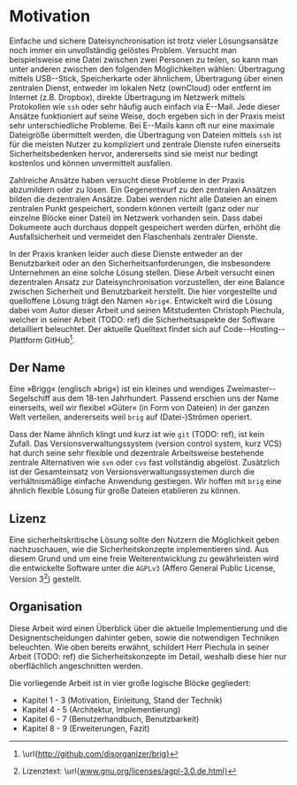 # Motivation

Einfache und sichere Dateisynchronisation ist trotz vieler Lösungsansätze 
noch immer ein unvollständig gelöstes Problem. Versucht man beispielsweise
eine Datei zwischen zwei Personen zu teilen, so kann man unter anderen zwischen
den folgenden Möglichkeiten wählen: Übertragung mittels USB--Stick,
Speicherkarte oder ähnlichem, Übertragung über einen zentralen Dienst, entweder
im lokalen Netz (ownCloud) oder entfernt im Internet (z.B. Dropbox), direkte
Übertragung im Netzwerk mittels Protokollen wie ``ssh`` oder sehr häufig auch
einfach via E--Mail. Jede dieser Ansätze funktioniert auf seine Weise, doch
ergeben sich in der Praxis meist sehr unterschiedliche Probleme. Bei E--Mails
kann oft nur eine maximale Dateigröße übermittelt werden, die Übertragung von
Dateien mittels ``ssh`` ist für die meisten Nutzer zu kompliziert und zentrale
Dienste rufen einerseits Sicherheitsbedenken hervor, andererseits sind sie meist
nur bedingt kostenlos und können unvermittelt ausfallen.

Zahlreiche Ansätze haben versucht diese Probleme in der Praxis abzumildern oder
zu lösen. Ein Gegenentwurf zu den zentralen Ansätzen bilden die dezentralen
Ansätze. Dabei werden nicht alle Dateien an einem zentralen Punkt gespeichert,
sondern können verteilt (ganz oder nur einzelne Blöcke einer Datei) im Netzwerk
vorhanden sein. Dass dabei Dokumente auch durchaus doppelt gespeichert werden
dürfen, erhöht die Ausfallsicherheit und vermeidet den Flaschenhals zentraler
Dienste.

In der Praxis kranken leider auch diese Dienste entweder an der Benutzbarkeit
oder an den Sicherheitsanforderungen, die insbesondere Unternehmen an eine
solche Lösung stellen. Diese Arbeit versucht einen dezentralen Ansatz zur
Dateisynchronisation vorzustellen, der eine Balance zwischen Sicherheit und
Benutzbarkeit herstellt. Die hier vorgestellte und quelloffene Lösung trägt
den Namen »``brig``«. Entwickelt wird die Lösung dabei vom Autor dieser Arbeit
und seinen Mitstudenten Christoph Piechula, welcher in seiner Arbeit (TODO:
ref) die Sicherheitsaspekte der Software detailliert beleuchtet.
Der aktuelle Quelltext findet sich auf Code--Hosting--Plattform GitHub[^GITHUB].

[^GITHUB]: \url{http://github.com/disorganizer/brig}

## Der Name

Eine »Brigg« (englisch »brig«) ist ein kleines und wendiges
Zweimaster--Segelschiff aus dem 18-ten Jahrhundert. Passend erschien uns der
Name einerseits, weil wir flexibel »Güter« (in Form von Dateien) in der ganzen
Welt verteilen, andererseits weil ``brig`` auf (Datei-)Strömen operiert.

Dass der Name ähnlich klingt und kurz ist wie ``git`` (TODO: ref), ist kein Zufall. Das
Versionsverwaltungssystem (version control system, kurz VCS) hat durch seine
sehr flexible und dezentrale Arbeitsweise bestehende zentrale Alternativen wie
``svn`` oder ``cvs`` fast vollständig abgelöst. Zusätzlich ist der Gesamteinsatz
von Versionsverwaltungssystemen durch die verhältnismäßige einfache Anwendung
gestiegen. Wir hoffen mit ``brig`` eine ähnlich flexible Lösung für große
Dateien etablieren zu können. 

## Lizenz

Eine sicherheitskritische Lösung sollte den Nutzern die
Möglichkeit geben nachzuschauen, wie die Sicherheitskonzepte implementieren sind.
Aus diesem Grund und um eine freie Weiterentwicklung zu gewährleisten wird die
entwickelte Software unter die ``AGPLv3`` (Affero General Public License,
Version 3[^AGPL]) gestellt.

[^AGPL]: Lizenztext: \url{www.gnu.org/licenses/agpl-3.0.de.html}

## Organisation

Diese Arbeit wird einen Überblick über die aktuelle Implementierung und die
Designentscheidungen dahinter geben, sowie die notwendigen Techniken beleuchten.
Wie oben bereits erwähnt, schildert Herr Piechula in seiner Arbeit (TODO: ref) 
die Sicherheitskonzepte im Detail, weshalb diese hier nur oberflächlich
angeschnitten werden. 

Die vorliegende Arbeit ist in vier große logische Blöcke gegliedert:

- Kapitel 1 - 3 (Motivation, Einleitung, Stand der Technik) 
- Kapitel 4 - 5 (Architektur, Implementierung)
- Kapitel 6 - 7 (Benutzerhandbuch, Benutzbarkeit)
- Kapitel 8 - 9 (Erweiterungen, Fazit)
